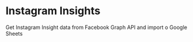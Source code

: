 # Instagram Insights
 Get Instagram Insight data from Facebook Graph API and import o Google Sheets

